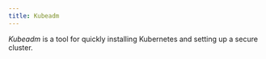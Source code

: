 ```yaml
---
title: Kubeadm
---
```


*Kubeadm* is a tool for quickly installing Kubernetes and setting up a secure cluster. 